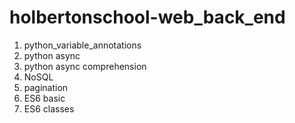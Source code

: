 # holbertonschool-web_back_end

<ol>
<li>python_variable_annotations </li>
<li>python async</li>
<li>python async comprehension</li>
<li>NoSQL</li>
<li>pagination</li>
<li>ES6 basic</li>
<li>ES6 classes</li>
</ol>
